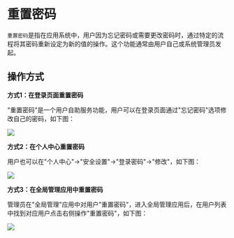 重置密码
===

`重置密码`是指在应用系统中，用户因为忘记密码或需要更改密码时，通过特定的流程将其密码重新设定为新的值的操作。这个功能通常由用户自己或系统管理员发起。

## 操作方式

**方式1：在登录页面重置密码**

"重置密码"是一个用户自助服务功能，用户可以在登录页面通过"忘记密码"选项修改自己的密码，如下图：

![](https://bj-c1-prod-files.xcan.cloud/storage/pubapi/v1/file/user-resetpwd.png?fid=207887511026925693&fpt=lG9mwVyMsVsO5fNMLA8R8DkOgCVFAvaMFCCGU0Hh)

**方式2：在个人中心重置密码**

用户也可以在"个人中心"->"安全设置"->"登录密码"->"修改"，如下图：

![](https://bj-c1-prod-files.xcan.cloud/storage/pubapi/v1/file/user-resetpwd2.png?fid=207887511026925672&fpt=i1DzpiVXWzKPowSRwqfXgHqweOKFYfrq8hNcJGvB)

**方式3：在全局管理应用中重置密码**

管理员在"全局管理"应用中对用户"重置密码"，进入全局管理应用后，在用户列表中找到对应用户点击右侧操作"重置密码"，如下图：

![](https://bj-c1-prod-files.xcan.cloud/storage/pubapi/v1/file/user-resetpwd3.png?fid=207887511026925674&fpt=13RBS0EABu1vtXK5GdyeFOhPx7pHvQVZ00GWlvVd)
